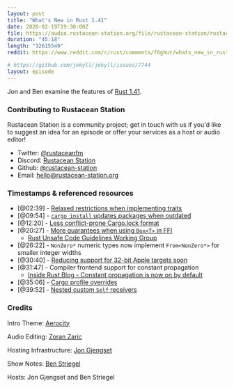 ```yaml
---
layout: post
title: "What's New in Rust 1.41"
date: 2020-02-19T19:30:00Z
file: https://audio.rustacean-station.org/file/rustacean-station/rustacean-station-e013-rust-1.41.0.mp3
duration: "45:18"
length: "32615549"
reddit: https://www.reddit.com/r/rust/comments/f6ghut/whats_new_in_rust_141_rustacean_station_podcast/

# https://github.com/jekyll/jekyll/issues/7744
layout: episode
---
```


Jon and Ben examine the features of [Rust 1.41](https://blog.rust-lang.org/2020/01/30/Rust-1.41.0.html).

<!--
The episode introduction goes here.
The first paragraph should ideally be short, and is used in various
places as a "short description" for the episode. Any subsequent
paragraphs show up as "expanded description".
-->

### Contributing to Rustacean Station

<!-- You can probably leave this as-is -->

Rustacean Station is a community project; get in touch with us if you'd like to suggest an idea for an episode or offer your services as a host or audio editor!

 - Twitter: [@rustaceanfm](https://twitter.com/rustaceanfm)
 - Discord: [Rustacean Station](https://discord.gg/cHc3Gyc)
 - Github: [@rustacean-station](https://github.com/rustacean-station/)
 - Email: [hello@rustacean-station.org](mailto:hello@rustacean-station.org)

### Timestamps & referenced resources

- [@02:39] - [Relaxed restrictions when implementing traits](https://blog.rust-lang.org/2020/01/30/Rust-1.41.0.html#relaxed-restrictions-when-implementing-traits)
- [@09:54] - [`cargo install` updates packages when outdated](https://blog.rust-lang.org/2020/01/30/Rust-1.41.0.html#cargo-install-updates-packages-when-outdated)
- [@12:20] - [Less conflict-prone Cargo.lock format](https://blog.rust-lang.org/2020/01/30/Rust-1.41.0.html#less-conflict-prone-cargolock-format)
- [@20:27] - [More guarantees when using `Box<T>` in FFI](https://blog.rust-lang.org/2020/01/30/Rust-1.41.0.html#more-guarantees-when-using-boxt%3E-in-ffi)
    - [Rust Unsafe Code Guidelines Working Group](https://github.com/rust-lang/unsafe-code-guidelines)
- [@26:22] - `NonZero*` numeric types now implement `From<NonZero*>` for smaller integer widths
- [@30:40] - [Reducing support for 32-bit Apple targets soon](https://blog.rust-lang.org/2020/01/30/Rust-1.41.0.html#reducing-support-for-32-bit-apple-targets-soon)
- [@31:47] - Compiler frontend support for constant propagation
    - [Inside Rust Blog - Constant propagation is now on by default](https://blog.rust-lang.org/inside-rust/2019/12/02/const-prop-on-by-default.html)
- [@35:06] - [Cargo profile overrides](https://doc.rust-lang.org/nightly/cargo/reference/profiles.html#overrides)
- [@39:52] - [Nested custom `Self` receivers](https://github.com/rust-lang/rust/pull/64325)

<!--
In this section, leave timestamped notes of the form:

 - [@HH:MM:SS] - Topic at first timestamp
 - [@HH:MM:SS] - Topic at second timestamp
     - A link to additional material discussed during the preceding topic

-->

### Credits

Intro Theme: [Aerocity](https://twitter.com/AerocityMusic)

Audio Editing: [Zoran Zaric](https://twitter.com/zoranzaric)

Hosting Infrastructure: [Jon Gjengset](https://twitter.com/jonhoo/)

Show Notes: [Ben Striegel](https://twitter.com/bstrie/)

Hosts: Jon Gjengset and Ben Striegel
